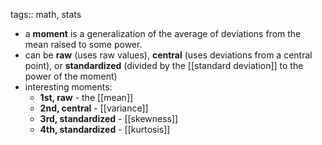 tags:: math, stats

- a **moment** is a generalization of the average of deviations from the mean raised to some power.
- can be **raw** (uses raw values), **central** (uses deviations from a central point), or **standardized** (divided by the [[standard deviation]] to the power of the moment)
- interesting moments:
	- **1st, raw** - the [[mean]]
	- **2nd, central** - [[variance]]
	- **3rd, standardized** - [[skewness]]
	- **4th, standardized** - [[kurtosis]]